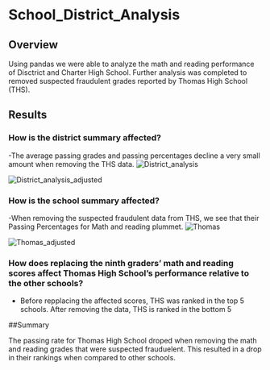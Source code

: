 # School_District_Analysis

## Overview

Using pandas we were able to analyze the math and reading performance of Disctrict and Charter High School. Further analysis was completed to removed suspected fraudulent grades reported by Thomas High School (THS). 

## Results

### How is the district summary affected?

-The average passing grades and passing percentages decline a very small amount when removing the THS data. 
![District_analysis](https://user-images.githubusercontent.com/106940550/179375798-46a27b65-f7ea-4bf0-9d25-091c39048ebc.png)

![District_analysis_adjusted](https://user-images.githubusercontent.com/106940550/179375802-121bf12a-e4c4-4316-af52-235455036e99.png)

### How is the school summary affected?

-When removing the suspected fraudulent data from THS, we see that their Passing Percentages for Math and reading plummet. 
![Thomas](https://user-images.githubusercontent.com/106940550/179375807-56a25a57-b845-4f35-ae62-c139ff8d3ee1.png)

![Thomas_adjusted](https://user-images.githubusercontent.com/106940550/179375809-1d72509a-5bbb-4ef3-ae14-53d8b8baf66a.png)

### How does replacing the ninth graders’ math and reading scores affect Thomas High School’s performance relative to the other schools?
 - Before repplacing the affected scores, THS was ranked in the top 5 schools. After removing the data, THS is ranked in the bottom 5

##Summary

The passing rate for Thomas High School droped when removing the math and reading grades that were suspected frauduelent. This resulted in a drop in their rankings when compared to other schools. 
